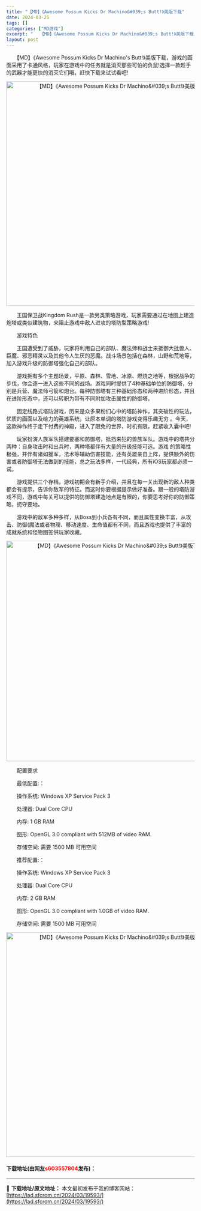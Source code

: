 ```yaml
---
title: "【MD】《Awesome Possum Kicks Dr Machino&#039;s Butt!》美版下载"
date: 2024-03-25
tags: []
categories: ["MD游戏"]
excerpt: "　　【MD】《Awesome Possum Kicks Dr Machino&#039;s Butt!》美版下载，游戏的画面采用了卡通风格，玩家在游戏中的任务就是消灭那些可怕的负鼠!选择一款趁手的武器才能更快的消灭它们哦，赶快下载来试试看吧! 　　王国保卫战Kingdom Rush是一款另类策略游戏，&hellip;"
layout: post
---
```


 <p>　　【MD】《Awesome Possum Kicks Dr Machino&#39;s Butt!》美版下载，游戏的画面采用了卡通风格，玩家在游戏中的任务就是消灭那些可怕的负鼠!选择一款趁手的武器才能更快的消灭它们哦，赶快下载来试试看吧!</p> <p align="center"><img align="" border="0" src="https://lad.sfcrom.cn/wp-content/uploads/2024/03/20240325_6601066ac0cf4.png" width="598" alt="【MD】《Awesome Possum Kicks Dr Machino&amp;#039;s Butt!》美版下载" /></p> <p>　　王国保卫战Kingdom Rush是一款另类策略游戏，玩家需要通过在地图上建造炮塔或类似建筑物，来阻止游戏中敌人进攻的塔防型策略游戏!</p> <p>　　游戏特色</p> <p>　　王国遭受到了威胁，玩家将利用自己的部队、魔法师和战士来抵御大批兽人、巨魔、邪恶精灵以及其他令人生厌的恶魔。战斗场景包括在森林，山野和荒地等，加入游戏升级的防御塔强化自己的部队。</p> <p>　　游戏拥有多个主题场景，平原、森林、雪地、冰原、燃烧之地等，根据战争的步伐，你会逐一进入这些不同的战场。游戏同时提供了4种基础单位的防御塔，分别是兵营、魔法师弓箭和炮台。每种防御塔有三种基础形态和两种进阶形态，并且在进阶形态中，还可以转职为带有不同附加攻击属性的防御塔。</p> <p>　　固定线路式塔防游戏，历来是众多果粉们心中的塔防神作，其突破性的玩法，优质的画面以及给力的英雄系统，让原本单调的塔防游戏变得乐趣无穷 。今天，这款神作终于走下付费的神殿，进入了限免的世界，时机有限，赶紧收入囊中吧!</p> <p>　　玩家扮演人族军队搭建要塞和防御塔，抵挡来犯的兽族军队。游戏中的塔共分两种：自身攻击时和出兵时，两种塔都伴有大量的升级技能可选。游戏 的策略性极强，并伴有诸如援军，法术等辅助伤害技能，还有英雄亲自上阵，提供额外的伤害或者防御塔无法做到的技能，总之玩法多样，一代经典，所有iOS玩家都必须一试。</p> <p>　　游戏提供三个存档，游戏初期会有新手介绍，并且在每一关出现新的敌人种类都会有提示，告诉你敌军的特征。而这时你要根据提示做好准备。跟一般的塔防游戏不同，游戏中每关可以提供的防御塔建造地点是有限的，你要思考好你的防御策略，扼守要地。</p> <p>　　游戏中的敌军多种多样，从Boss到小兵各有不同，而且属性变换丰富，从攻击、防御(魔法或者物理、移动速度、生命值都有不同，而且游戏也提供了丰富的成就系统和怪物图签供玩家收藏。</p> <p align="center"><img align="" border="0" src="https://lad.sfcrom.cn/wp-content/uploads/2024/03/20240325_6601066b73b98.png" width="587" alt="【MD】《Awesome Possum Kicks Dr Machino&amp;#039;s Butt!》美版下载" /></p> <p>　　配置要求</p> <p>　　最低配置:：</p> <p>　　操作系统: Windows XP Service Pack 3</p> <p>　　处理器: Dual Core CPU</p> <p>　　内存: 1 GB RAM</p> <p>　　图形: OpenGL 3.0 compliant with 512MB of video RAM.</p> <p>　　存储空间: 需要 1500 MB 可用空间</p> <p>　　推荐配置:：</p> <p>　　操作系统: Windows XP Service Pack 3</p> <p>　　处理器: Dual Core CPU</p> <p>　　内存: 2 GB RAM</p> <p>　　图形: OpenGL 3.0 compliant with 1.0GB of video RAM.</p> <p>　　存储空间: 需要 1500 MB 可用空间</p> <p align="center"><img align="" border="0" src="https://lad.sfcrom.cn/wp-content/uploads/2024/03/20240325_6601066c3a0ae.png" width="598" alt="【MD】《Awesome Possum Kicks Dr Machino&amp;#039;s Butt!》美版下载" /></p> <p><h4>下载地址(由网友<font color="red">s603557804</font>发布)：</h4></p> 

---
📖 **下载地址/原文地址：** 本文最初发布于我的博客网站：[https://lad.sfcrom.cn/2024/03/19593/](https://lad.sfcrom.cn/2024/03/19593/)
